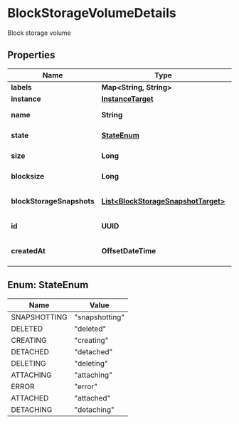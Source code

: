 

# BlockStorageVolumeDetails

Block storage volume

## Properties

| Name | Type | Description | Notes |
|------------ | ------------- | ------------- | -------------|
|**labels** | **Map&lt;String, String&gt;** |  |  [optional] |
|**instance** | [**InstanceTarget**](InstanceTarget.md) |  |  [optional] |
|**name** | **String** | Volume name |  [optional] |
|**state** | [**StateEnum**](#StateEnum) | Volume state |  [optional] [readonly] |
|**size** | **Long** | Volume size |  [optional] |
|**blocksize** | **Long** | Volume block size |  [optional] [readonly] |
|**blockStorageSnapshots** | [**List&lt;BlockStorageSnapshotTarget&gt;**](BlockStorageSnapshotTarget.md) | Volume snapshots, if any |  [optional] |
|**id** | **UUID** | Volume ID |  [optional] [readonly] |
|**createdAt** | **OffsetDateTime** | Volume creation date |  [optional] [readonly] |



## Enum: StateEnum

| Name | Value |
|---- | -----|
| SNAPSHOTTING | &quot;snapshotting&quot; |
| DELETED | &quot;deleted&quot; |
| CREATING | &quot;creating&quot; |
| DETACHED | &quot;detached&quot; |
| DELETING | &quot;deleting&quot; |
| ATTACHING | &quot;attaching&quot; |
| ERROR | &quot;error&quot; |
| ATTACHED | &quot;attached&quot; |
| DETACHING | &quot;detaching&quot; |



